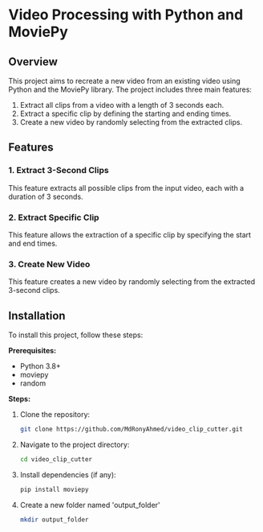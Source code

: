 # Video Processing with Python and MoviePy

## Overview
This project aims to recreate a new video from an existing video using Python and the MoviePy library. The project includes three main features:

1. Extract all clips from a video with a length of 3 seconds each.
2. Extract a specific clip by defining the starting and ending times.
3. Create a new video by randomly selecting from the extracted clips.

## Features
### 1. Extract 3-Second Clips
This feature extracts all possible clips from the input video, each with a duration of 3 seconds.

### 2. Extract Specific Clip
This feature allows the extraction of a specific clip by specifying the start and end times.

### 3. Create New Video
This feature creates a new video by randomly selecting from the extracted 3-second clips.

## Installation

To install this project, follow these steps:

**Prerequisites:**

- Python 3.8+
- moviepy
- random

**Steps:**

1. Clone the repository:
   ```bash
   git clone https://github.com/MdRonyAhmed/video_clip_cutter.git
   ```
2. Navigate to the project directory:
   ```bash
   cd video_clip_cutter
   ```
3. Install dependencies (if any):
   ```bash
   pip install moviepy
   ```
4. Create a new folder named 'output_folder'
   ```bash
   mkdir output_folder
   ```
